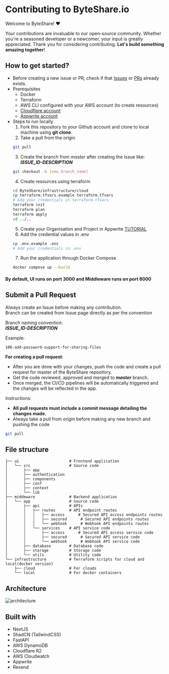 <!--  _   _                                                    -->
<!-- | | | | __ _ _ __  _ __  _   _                            -->
<!-- | |_| |/ _` | '_ \| '_ \| | | |                           -->
<!-- |  _  | (_| | |_) | |_) | |_| |                           -->
<!-- |_| |_|\__,_| .__/| .__/ \__, |                           -->
<!--   ____      |_|   |_|    |___/         _   _              -->
<!--  / ___|___  _ __ | |_ _ __| |__  _   _| |_(_)_ __   __ _  -->
<!-- | |   / _ \| '_ \| __| '__| '_ \| | | | __| | '_ \ / _` | -->
<!-- | |__| (_) | | | | |_| |  | |_) | |_| | |_| | | | | (_| | -->
<!--  \____\___/|_| |_|\__|_|  |_.__/ \__,_|\__|_|_| |_|\__, | -->
<!--                                                    |___/  -->


# Contributing to ByteShare.io
Welcome to ByteShare! ❤️

Your contributions are invaluable to our open-source community. Whether you're a seasoned developer or a newcomer, your input is greatly appreciated. Thank you for considering contributing. **Let's build something amazing together**!

## How to get started?
- Before creating a new issue or PR, check if that [Issues](https://github.com/innovencelabs/byteshare/issues) or [PRs](https://github.com/innovencelabs/byteshare/pulls) already exists.
- Prerequisites
  - Docker
  - Terraform
  - AWS CLI configured with your AWS account (to create resources)
  - [Cloudflare account](https://www.cloudflare.com/)
  - [Appwrite account](https://appwrite.io/)
- Steps to run locally
  1. Fork this repository to your Github account and clone to local machine using **git clone**.
  2. Take a pull from the origin
  ```bash
  git pull
  ```
  3. Create the branch from *master* after creating the Issue like: ***ISSUE_ID-DESCRIPTION***
  ```bash
  git checkout -b [new_branch_name]
  ```
  4. Create resources using terraform
  ```bash
  cd ByteShare/infrastructure/cloud
  cp terraform.tfvars.example terraform.tfvars
  # Add your credentials in terraform.tfvars
  terraform init
  terraform plan
  terraform apply
  cd ../..
  ```
  5. Create your Organisation and Project in Appwrite [TUTORIAL](https://youtu.be/pk92hS_d_ns?t=11&si=emSqp8Mdra_iF-dc)
  6. Add the credential values in .env
  ```bash
  cp .env.example .env
  # Add your credentials in .env
  ```
  7. Run the application through Docker Compose
  ```bash
  docker compose up --build
  ```

#### By default, UI runs on port **3000** and Middleware runs on port **8000**

## Submit a Pull Request
Always create an Issue before making any contribution.<br>
Branch can be created from Issue page directly as per the convention

Branch naming convention:<br>
***ISSUE_ID-DESCRIPTION***

Example:
```
106-add-password-support-for-sharing-files
```

**For creating a pull request**:
- After you are done with your changes, push the code and create a pull request for master of the ByteShare repository.
- Get the code reviewed, approved and merged to ***master*** branch.
- Once merged, the CI/CD pipelines will be automatically triggered and the changes will be reflected in the app.

Instructions:<br>
- **All pull requests must include a commit message detailing the changes made.**
- Always take a pull from origin before making any new branch and pushing the code
```bash
git pull
```

## File structure
```
├── ui                      # Frontend application
│   └── src                 # Source code
│       ├── app
│       ├── authentication
│       ├── components
│       ├── conf
│       ├── context
│       └── lib
├── middeware               # Backend application
│   └── app                 # Source code
│       ├── api             # APIs
│       │   ├── routes      # API endpoint routes
│       │   │   ├── access      # Secured API access endpoints routes
│       │   │   ├── secured      # Secured API endpoints routes
│       │   │   └── webhook      # Webhook API endpoints routes
│       │   └── services    # API service code
│       │       ├── access      # Secured API access service code
│       │       ├── secured      # Secured API service code
│       │       └── webhook      # Webhook API service code
│       ├── database        # Database code
│       ├── storage         # Storage code
│       └── utils           # Utility code
└── infrastructure          # Terraform scripts for cloud and local(docker version)
    ├── cloud               # For clouds
    └── local               # For docker containers

```

## Architecture
![architecture](https://github.com/ambujraj/ByteShare/assets/29935993/ced9c2cd-51ec-4285-a365-22cfde1c3826)

## Built with
- NextJS
- ShadCN (TailwindCSS)
- FastAPI
- AWS DynamoDB
- Cloudflare R2
- AWS Cloudwatch
- Appwrite
- Resend

